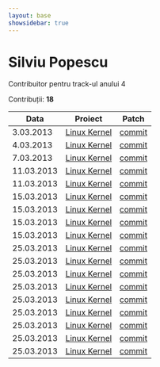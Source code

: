 ```yaml
---
layout: base
showsidebar: true
---
```


# Silviu Popescu

Contribuitor pentru track-ul anului 4

Contribuții: **18**

|Data |Proiect | Patch |
|-----|--------|-------|
| 3.03.2013|[Linux Kernel][kernel]|[commit](http://marc.info/?l=linux-kernel&m=136229307008005&w=2)|
| 4.03.2013|[Linux Kernel][kernel]|[commit](https://lkml.org/lkml/2013/3/4/20)|
| 7.03.2013|[Linux Kernel][kernel]|[commit](http://marc.info/?l=linux-netdev&m=136263526417291&w=2)|
|11.03.2013|[Linux Kernel][kernel]|[commit](https://lkml.org/lkml/2013/3/12/113)|
|11.03.2013|[Linux Kernel][kernel]|[commit](https://lkml.org/lkml/2013/3/11/345)|
|15.03.2013|[Linux Kernel][kernel]|[commit](https://lkml.org/lkml/2013/3/12/466)|
|15.03.2013|[Linux Kernel][kernel]|[commit](https://lkml.org/lkml/2013/3/12/467)|
|15.03.2013|[Linux Kernel][kernel]|[commit](https://lkml.org/lkml/2013/3/17/11)|
|15.03.2013|[Linux Kernel][kernel]|[commit](https://lkml.org/lkml/2013/3/11/323)|
|25.03.2013|[Linux Kernel][kernel]|[commit](https://lkml.org/lkml/2013/3/12/478)|
|25.03.2013|[Linux Kernel][kernel]|[commit](https://lkml.org/lkml/2013/3/12/112)|
|25.03.2013|[Linux Kernel][kernel]|[commit](https://lkml.org/lkml/2013/3/21/761)|
|25.03.2013|[Linux Kernel][kernel]|[commit](https://patchwork.kernel.org/patch/2317691/)|
|25.03.2013|[Linux Kernel][kernel]|[commit](http://marc.info/?l=linux-mm-commits&m=136381430028561&w=2)|
|25.03.2013|[Linux Kernel][kernel]|[commit](https://patchwork.kernel.org/patch/2281941/)|
|25.03.2013|[Linux Kernel][kernel]|[commit](http://mailman.alsa-project.org/pipermail/alsa-devel/2013-March/060398.html)|
|25.03.2013|[Linux Kernel][kernel]|[commit](https://lkml.org/lkml/2013/3/18/522)|
|25.03.2013|[Linux Kernel][kernel]|[commit](https://lkml.org/lkml/2013/3/16/59)|

[kernel]: http://www.kernel.org "Linux kernel"
